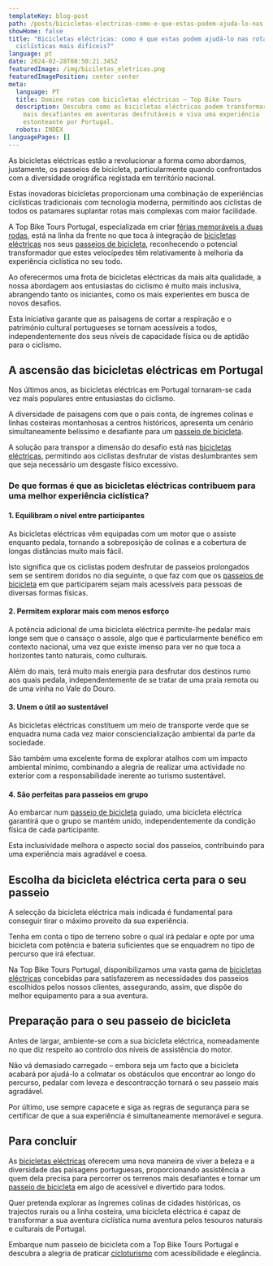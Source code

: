 ```yaml
---
templateKey: blog-post
path: /posts/bicicletas-electricas-como-e-que-estas-podem-ajuda-lo-nas-rotas-ciclisticas-mais-dificeis//
showHome: false
title: "Bicicletas eléctricas: como é que estas podem ajudá-lo nas rotas
  ciclísticas mais difíceis?"
language: pt
date: 2024-02-28T08:50:21.345Z
featuredImage: /img/biciletas_eletricas.png
featuredImagePosition: center center
meta:
  language: PT
  title: Domine rotas com bicicletas eléctricas – Top Bike Tours
  description: Descubra como as bicicletas eléctricas podem transformar as rotas
    mais desafiantes em aventuras desfrutáveis e viva uma experiência
    estonteante por Portugal.
  robots: INDEX
languagePages: []
---
```

As bicicletas eléctricas estão a revolucionar a forma como abordamos, justamente, os passeios de bicicleta, particularmente quando confrontados com a diversidade orográfica registada em território nacional.

Estas inovadoras bicicletas proporcionam uma combinação de experiências ciclísticas tradicionais com tecnologia moderna, permitindo aos ciclistas de todos os patamares suplantar rotas mais complexas com maior facilidade.

A Top Bike Tours Portugal, especializada em criar [férias memoráveis a duas rodas](https://topbiketoursportugal.com/passeios-de-bicicleta-portugal/), está na linha da frente no que toca à integração de [bicicletas eléctricas](https://topbiketoursportugal.com/pt/bicicletas/) nos seus [passeios de bicicleta](https://topbiketoursportugal.com/pt/), reconhecendo o potencial transformador que estes velocípedes têm relativamente à melhoria da experiência ciclística no seu todo.

Ao oferecermos uma frota de bicicletas eléctricas da mais alta qualidade, a nossa abordagem aos entusiastas do ciclismo é muito mais inclusiva, abrangendo tanto os iniciantes, como os mais experientes em busca de novos desafios.

Esta iniciativa garante que as paisagens de cortar a respiração e o património cultural portugueses se tornam acessíveis a todos, independentemente dos seus níveis de capacidade física ou de aptidão para o ciclismo.

## A ascensão das bicicletas eléctricas em Portugal

Nos últimos anos, as bicicletas eléctricas em Portugal tornaram-se cada vez mais populares entre entusiastas do ciclismo.

A diversidade de paisagens com que o país conta, de íngremes colinas e linhas costeiras montanhosas a centros históricos, apresenta um cenário simultaneamente belíssimo e desafiante para um [passeio de bicicleta](https://topbiketoursportugal.com/pt/).

A solução para transpor a dimensão do desafio está nas [bicicletas eléctricas](https://topbiketoursportugal.com/pt/bicicletas/), permitindo aos ciclistas desfrutar de vistas deslumbrantes sem que seja necessário um desgaste físico excessivo.

### De que formas é que as bicicletas eléctricas contribuem para uma melhor experiência ciclística?

#### 1. Equilibram o nível entre participantes

As bicicletas eléctricas vêm equipadas com um motor que o assiste enquanto pedala, tornando a sobreposição de colinas e a cobertura de longas distâncias muito mais fácil.

Isto significa que os ciclistas podem desfrutar de passeios prolongados sem se sentirem doridos no dia seguinte, o que faz com que os [passeios de bicicleta](https://topbiketoursportugal.com/pt/) em que participarem sejam mais acessíveis para pessoas de diversas formas físicas.

#### 2. Permitem explorar mais com menos esforço

A potência adicional de uma bicicleta eléctrica permite-lhe pedalar mais longe sem que o cansaço o assole, algo que é particularmente benéfico em contexto nacional, uma vez que existe imenso para ver no que toca a horizontes tanto naturais, como culturais.

Além do mais, terá muito mais energia para desfrutar dos destinos rumo aos quais pedala, independentemente de se tratar de uma praia remota ou de uma vinha no Vale do Douro.

#### 3. Unem o útil ao sustentável

As bicicletas eléctricas constituem um meio de transporte verde que se enquadra numa cada vez maior consciencialização ambiental da parte da sociedade.

São também uma excelente forma de explorar atalhos com um impacto ambiental mínimo, combinando a alegria de realizar uma actividade no exterior com a responsabilidade inerente ao turismo sustentável.

#### 4. São perfeitas para passeios em grupo

Ao embarcar num [passeio de bicicleta](https://topbiketoursportugal.com/pt/) guiado, uma bicicleta eléctrica garantirá que o grupo se mantém unido, independentemente da condição física de cada participante.

Esta inclusividade melhora o aspecto social dos passeios, contribuindo para uma experiência mais agradável e coesa.

## Escolha da bicicleta eléctrica certa para o seu passeio

A selecção da bicicleta eléctrica mais indicada é fundamental para conseguir tirar o máximo proveito da sua experiência.

Tenha em conta o tipo de terreno sobre o qual irá pedalar e opte por uma bicicleta com potência e bateria suficientes que se enquadrem no tipo de percurso que irá efectuar.

Na Top Bike Tours Portugal, disponibilizamos uma vasta gama de [bicicletas eléctricas](https://topbiketoursportugal.com/pt/bicicletas/) concebidas para satisfazerem as necessidades dos passeios escolhidos pelos nossos clientes, assegurando, assim, que dispõe do melhor equipamento para a sua aventura.

## Preparação para o seu passeio de bicicleta

Antes de largar, ambiente-se com a sua bicicleta eléctrica, nomeadamente no que diz respeito ao controlo dos níveis de assistência do motor.

Não vá demasiado carregado – embora seja um facto que a bicicleta acabará por ajudá-lo a colmatar os obstáculos que encontrar ao longo do percurso, pedalar com leveza e descontracção tornará o seu passeio mais agradável.

Por último, use sempre capacete e siga as regras de segurança para se certificar de que a sua experiência é simultaneamente memorável e segura.

## Para concluir

As [bicicletas eléctricas](https://topbiketoursportugal.com/pt/bicicletas/) oferecem uma nova maneira de viver a beleza e a diversidade das paisagens portuguesas, proporcionando assistência a quem dela precisa para percorrer os terrenos mais desafiantes e tornar um [passeio de bicicleta](https://topbiketoursportugal.com/pt/) em algo de acessível e divertido para todos.

Quer pretenda explorar as íngremes colinas de cidades históricas, os trajectos rurais ou a linha costeira, uma bicicleta eléctrica é capaz de transformar a sua aventura ciclística numa aventura pelos tesouros naturais e culturais de Portugal.

Embarque num passeio de bicicleta com a Top Bike Tours Portugal e descubra a alegria de praticar [cicloturismo](https://topbiketoursportugal.com/passeios-de-bicicleta-portugal/) com acessibilidade e elegância.